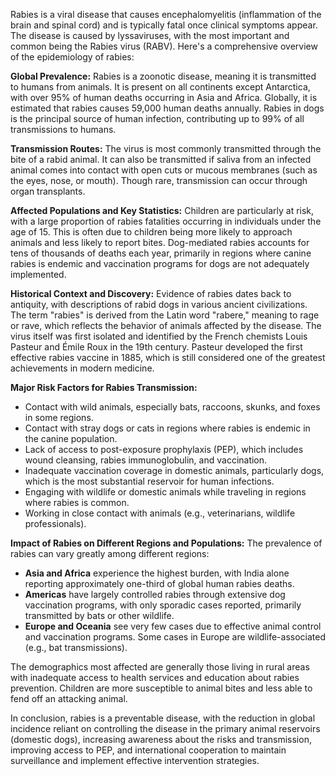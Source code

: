 Rabies is a viral disease that causes encephalomyelitis (inflammation of the brain and spinal cord) and is typically fatal once clinical symptoms appear. The disease is caused by lyssaviruses, with the most important and common being the Rabies virus (RABV). Here's a comprehensive overview of the epidemiology of rabies:

**Global Prevalence:**
Rabies is a zoonotic disease, meaning it is transmitted to humans from animals. It is present on all continents except Antarctica, with over 95% of human deaths occurring in Asia and Africa. Globally, it is estimated that rabies causes 59,000 human deaths annually. Rabies in dogs is the principal source of human infection, contributing up to 99% of all transmissions to humans.

**Transmission Routes:**
The virus is most commonly transmitted through the bite of a rabid animal. It can also be transmitted if saliva from an infected animal comes into contact with open cuts or mucous membranes (such as the eyes, nose, or mouth). Though rare, transmission can occur through organ transplants.

**Affected Populations and Key Statistics:**
Children are particularly at risk, with a large proportion of rabies fatalities occurring in individuals under the age of 15. This is often due to children being more likely to approach animals and less likely to report bites. Dog-mediated rabies accounts for tens of thousands of deaths each year, primarily in regions where canine rabies is endemic and vaccination programs for dogs are not adequately implemented.

**Historical Context and Discovery:**
Evidence of rabies dates back to antiquity, with descriptions of rabid dogs in various ancient civilizations. The term "rabies" is derived from the Latin word "rabere," meaning to rage or rave, which reflects the behavior of animals affected by the disease. The virus itself was first isolated and identified by the French chemists Louis Pasteur and Émile Roux in the 19th century. Pasteur developed the first effective rabies vaccine in 1885, which is still considered one of the greatest achievements in modern medicine.

**Major Risk Factors for Rabies Transmission:**
- Contact with wild animals, especially bats, raccoons, skunks, and foxes in some regions.
- Contact with stray dogs or cats in regions where rabies is endemic in the canine population.
- Lack of access to post-exposure prophylaxis (PEP), which includes wound cleansing, rabies immunoglobulin, and vaccination.
- Inadequate vaccination coverage in domestic animals, particularly dogs, which is the most substantial reservoir for human infections.
- Engaging with wildlife or domestic animals while traveling in regions where rabies is common.
- Working in close contact with animals (e.g., veterinarians, wildlife professionals).

**Impact of Rabies on Different Regions and Populations:**
The prevalence of rabies can vary greatly among different regions:

- **Asia and Africa** experience the highest burden, with India alone reporting approximately one-third of global human rabies deaths.
- **Americas** have largely controlled rabies through extensive dog vaccination programs, with only sporadic cases reported, primarily transmitted by bats or other wildlife.
- **Europe and Oceania** see very few cases due to effective animal control and vaccination programs. Some cases in Europe are wildlife-associated (e.g., bat transmissions).

The demographics most affected are generally those living in rural areas with inadequate access to health services and education about rabies prevention. Children are more susceptible to animal bites and less able to fend off an attacking animal.

In conclusion, rabies is a preventable disease, with the reduction in global incidence reliant on controlling the disease in the primary animal reservoirs (domestic dogs), increasing awareness about the risks and transmission, improving access to PEP, and international cooperation to maintain surveillance and implement effective intervention strategies.